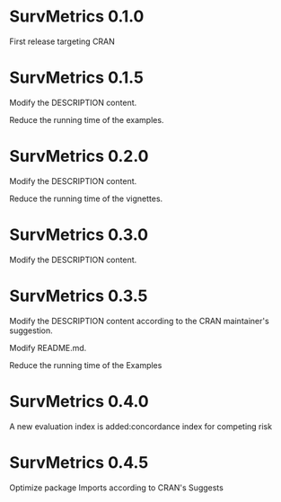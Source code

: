 # SurvMetrics 0.1.0

First release targeting CRAN


# SurvMetrics 0.1.5

Modify the DESCRIPTION content.  

Reduce the running time of the examples.


# SurvMetrics 0.2.0

Modify the DESCRIPTION content.   

Reduce the running time of the vignettes.


# SurvMetrics 0.3.0

Modify the DESCRIPTION content.   


# SurvMetrics 0.3.5

Modify the DESCRIPTION content according to the CRAN maintainer's suggestion.

Modify README.md.

Reduce the running time of the Examples


# SurvMetrics 0.4.0

A new evaluation index is added:concordance index for competing risk

# SurvMetrics 0.4.5

Optimize package Imports according to CRAN's Suggests
